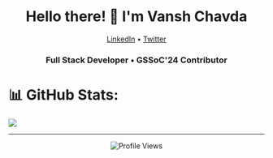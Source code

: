 
<link rel="stylesheet" href="https://cdnjs.cloudflare.com/ajax/libs/font-awesome/6.0.0-beta3/css/all.min.css">



<h1 align="center">Hello there! 👋 I'm Vansh Chavda</h1>

<p align="center">
  <a href="https://www.linkedin.com/in/vanshchavda07"><i class="fab fa-linkedin"></i> LinkedIn</a> •
  <a href="twitter.com/vanshchavda_ "><i class="fab fa-twitter"></i> Twitter</a>
</p>

<h3 align="center">Full Stack Developer • GSSoC'24 Contributor</h3>

# 📊 GitHub Stats:
![](https://github-readme-stats.vercel.app/api/top-langs/?username=itsvanshchavda&theme=dark&hide_border=false&include_all_commits=false&count_private=false&layout=compact)

---


<!-- Proudly created with GPRM ( https://gprm.itsvg.in ) -->



<p align="center">
  <img src="https://visitor-badge.laobi.icu/badge?page_id=yourusername.yourusername" alt="Profile Views">
</p>
